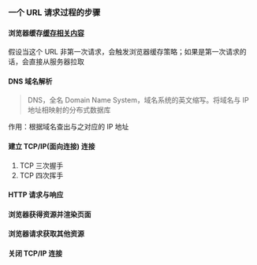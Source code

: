 <!--
 * @Author: your name
 * @Date: 2020-06-24 09:08:19
 * @LastEditTime: 2020-06-24 19:34:25
 * @LastEditors: Please set LastEditors
 * @Description: In User Settings Edit
 * @FilePath: /learningnotes/整理/一个URL的请求过程.md
-->

### 一个 URL 请求过程的步骤

#### 浏览器缓存[缓存相关内容](./性能优化.md)

假设当这个 URL 非第一次请求，会触发浏览器缓存策略；如果是第一次请求的话，会直接从服务器拉取

#### DNS 域名解析

> DNS，全名 Domain Name System，域名系统的英文缩写。将域名与 IP 地址相映射的分布式数据库

作用：根据域名查出与之对应的 IP 地址

#### 建立 TCP/IP(面向连接) 连接

1. TCP 三次握手
2. TCP 四次挥手

#### HTTP 请求与响应

#### 浏览器获得资源并渲染页面

#### 浏览器请求获取其他资源

#### 关闭 TCP/IP 连接

